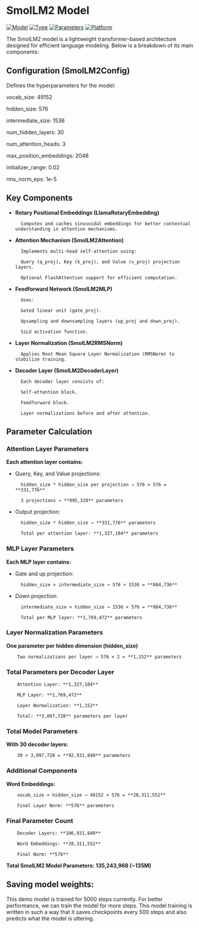 # SmolLM2 Model

[![Model](https://img.shields.io/badge/Model-SmolLM2-blue)](https://github.com/SOAI_Session13_Assignment)
[![Type](https://img.shields.io/badge/Type-LLM-green)](https://github.com/SOAI_Session13_Assignment)
[![Parameters](https://img.shields.io/badge/Parameters-135M-orange)](https://github.com/SOAI_Session13_Assignment)
[![Platform](https://img.shields.io/badge/Platform-Hugging%20Face-yellow)](https://huggingface.co)

The SmolLM2 model is a lightweight transformer-based architecture designed for efficient language modeling. Below is a breakdown of its main components:

## Configuration (SmolLM2Config)

Defines the hyperparameters for the model:

vocab_size: 49152

hidden_size: 576

intermediate_size: 1536

num_hidden_layers: 30

num_attention_heads: 3

max_position_embeddings: 2048

initializer_range: 0.02

rms_norm_eps: 1e-5

## Key Components

- **Rotary Positional Embeddings (LlamaRotaryEmbedding)**

        Computes and caches sinusoidal embeddings for better contextual understanding in attention mechanisms.

- **Attention Mechanism (SmolLM2Attention)**

        Implements multi-head self-attention using:

        Query (q_proj), Key (k_proj), and Value (v_proj) projection layers.

        Optional FlashAttention support for efficient computation.

- **Feedforward Network (SmolLM2MLP)**

        Uses:

        Gated linear unit (gate_proj).

        Upsampling and downsampling layers (up_proj and down_proj).

        SiLU activation function.

- **Layer Normalization (SmolLM2RMSNorm)**

        Applies Root Mean Square Layer Normalization (RMSNorm) to stabilize training.

- **Decoder Layer (SmolLM2DecoderLayer)**

        Each decoder layer consists of:

        Self-attention block.

        Feedforward block.

        Layer normalizations before and after attention.



## Parameter Calculation

### Attention Layer Parameters

**Each attention layer contains:**

- Query, Key, and Value projections:

        hidden_size * hidden_size per projection → 576 × 576 = **331,776**

        3 projections → **995,328** parameters

- Output projection:

        hidden_size * hidden_size → **331,776** parameters

        Total per attention layer: **1,327,104** parameters

### MLP Layer Parameters

**Each MLP layer contains:**

- Gate and up projection:

        hidden_size × intermediate_size → 576 × 1536 = **884,736**

- Down projection:

        intermediate_size × hidden_size → 1536 × 576 = **884,736**

        Total per MLP layer: **1,769,472** parameters

### Layer Normalization Parameters

**One parameter per hidden dimension (hidden_size)**

        Two normalizations per layer → 576 × 2 = **1,152** parameters

### Total Parameters per Decoder Layer

        Attention Layer: **1,327,104**

        MLP Layer: **1,769,472**

        Layer Normalization: **1,152**

        Total: **3,097,728** parameters per layer

### Total Model Parameters

**With 30 decoder layers:**

        30 × 3,097,728 = **92,931,840** parameters

### Additional Components

**Word Embeddings:**

        vocab_size × hidden_size → 49152 × 576 = **28,311,552**

        Final Layer Norm: **576** parameters

### Final Parameter Count

        Decoder Layers: **106,931,840**

        Word Embeddings: **28,311,552**

        Final Norm: **576**

**Total SmolLM2 Model Parameters: 135,243,968 (~135M)**


## Saving model weights:

This demo model is trained for 5000 steps currently. For better performance, we can train the model for more steps. This model training is written in such a way that it saves checkpoints every 500 steps and also predicts what the model is uttering.




